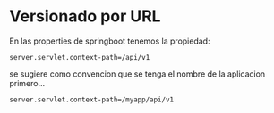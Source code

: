 # Versionado por URL
En las properties de springboot tenemos la propiedad:
```
server.servlet.context-path=/api/v1
```
se sugiere como convencion que se tenga el nombre de la aplicacion primero...
```
server.servlet.context-path=/myapp/api/v1
```